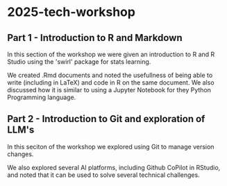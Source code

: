 # 2025-tech-workshop

## Part 1 - Introduction to R and Markdown
In this section of the workshop we were given an introduction to R and R Studio using the 'swirl' package for stats learning.

We created .Rmd documents and noted the usefullness of being able to write (including in LaTeX) and code in R on the same document.  We also discussed how it is similar to using a Jupyter Notebook for they Python Programming language.

## Part 2 - Introduction to Git and exploration of LLM's
In this seciton of the workshop we explored using Git to manage version changes.

We also explored several AI platforms, including Github CoPilot in RStudio, and noted that it can be used to solve several technical challenges.
